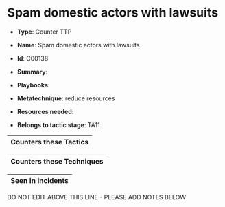 # Spam domestic actors with lawsuits

* **Type**: Counter TTP

* **Name**: Spam domestic actors with lawsuits

* **Id**: C00138

* **Summary**: 

* **Playbooks**: 

* **Metatechnique**: reduce resources

* **Resources needed:** 

* **Belongs to tactic stage**: TA11


| Counters these Tactics |
| ---------------------- |



| Counters these Techniques |
| ------------------------- |



| Seen in incidents |
| ----------------- |


DO NOT EDIT ABOVE THIS LINE - PLEASE ADD NOTES BELOW